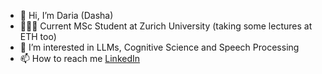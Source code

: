 - 👋 Hi, I’m Daria (Dasha)
- 👩🏻‍🎓 Current MSc Student at Zurich University (taking some lectures at ETH too) 
- 👀 I’m interested in LLMs, Cognitive Science and Speech Processing
- 📫 How to reach me [LinkedIn](www.linkedin.com/in/dariastetsenko)

<!---
DaryaTereshchenko/DaryaTereshchenko is a ✨ special ✨ repository because its `README.md` (this file) appears on your GitHub profile.
You can click the Preview link to take a look at your changes.
--->
